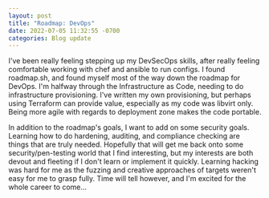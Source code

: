 ```yaml
---
layout: post
title: "Roadmap: DevOps"
date: 2022-07-05 11:32:55 -0700
categories: Blog update
---
```


I've been really feeling stepping up my DevSecOps skills, after really feeling comfortable working with chef and ansible to run configs. I found roadmap.sh, and found myself most of the way down the roadmap for DevOps. I'm halfway through the Infrastructure as Code, needing to do infrastructure provisioning. I've written my own provisioning, but perhaps using Terraform can provide value, especially as my code was libvirt only. Being more agile with regards to deployment zone makes the code portable.

In addition to the roadmap's goals, I want to add on some security goals. Learning how to do hardening, auditing, and compliance checking are things that are truly needed. Hopefully that will get me back onto some security/pen-testing world that I find interesting, but my interests are both devout and fleeting if I don't learn or implement it quickly. Learning hacking was hard for me as the fuzzing and creative approaches of targets weren't easy for me to grasp fully. Time will tell however, and I'm excited for the whole career to come...
